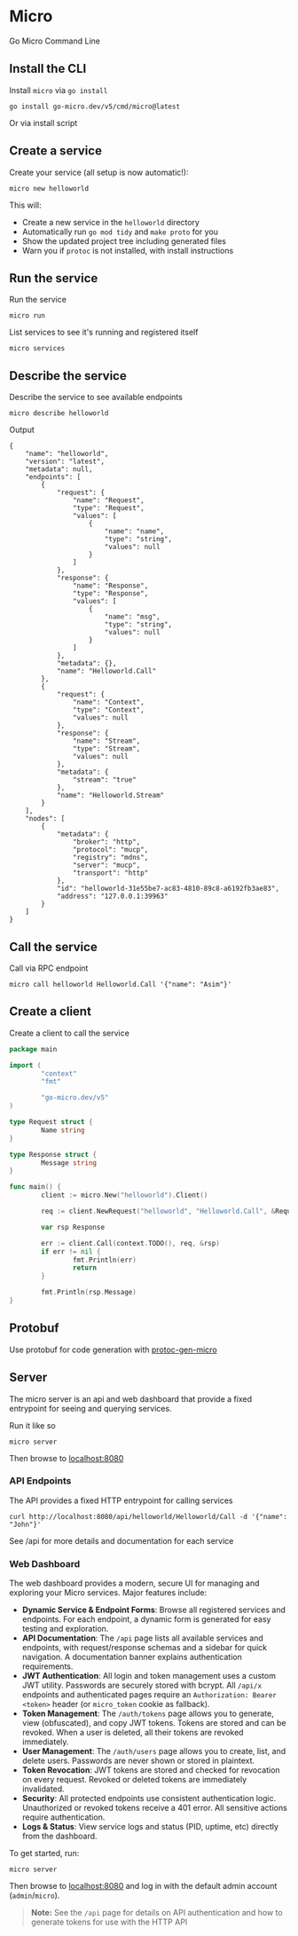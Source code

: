# Micro

Go Micro Command Line

## Install the CLI

Install `micro` via `go install`

```
go install go-micro.dev/v5/cmd/micro@latest
```

Or via install script


## Create a service

Create your service (all setup is now automatic!):

```
micro new helloworld
```

This will:
- Create a new service in the `helloworld` directory
- Automatically run `go mod tidy` and `make proto` for you
- Show the updated project tree including generated files
- Warn you if `protoc` is not installed, with install instructions

## Run the service

Run the service

```
micro run
```

List services to see it's running and registered itself

```
micro services
```

## Describe the service

Describe the service to see available endpoints

```
micro describe helloworld
```

Output

```
{
    "name": "helloworld",
    "version": "latest",
    "metadata": null,
    "endpoints": [
        {
            "request": {
                "name": "Request",
                "type": "Request",
                "values": [
                    {
                        "name": "name",
                        "type": "string",
                        "values": null
                    }
                ]
            },
            "response": {
                "name": "Response",
                "type": "Response",
                "values": [
                    {
                        "name": "msg",
                        "type": "string",
                        "values": null
                    }
                ]
            },
            "metadata": {},
            "name": "Helloworld.Call"
        },
        {
            "request": {
                "name": "Context",
                "type": "Context",
                "values": null
            },
            "response": {
                "name": "Stream",
                "type": "Stream",
                "values": null
            },
            "metadata": {
                "stream": "true"
            },
            "name": "Helloworld.Stream"
        }
    ],
    "nodes": [
        {
            "metadata": {
                "broker": "http",
                "protocol": "mucp",
                "registry": "mdns",
                "server": "mucp",
                "transport": "http"
            },
            "id": "helloworld-31e55be7-ac83-4810-89c8-a6192fb3ae83",
            "address": "127.0.0.1:39963"
        }
    ]
}
```

## Call the service

Call via RPC endpoint

```
micro call helloworld Helloworld.Call '{"name": "Asim"}'
```

## Create a client

Create a client to call the service

```go
package main

import (
        "context"
        "fmt"

        "go-micro.dev/v5"
)

type Request struct {
        Name string
}

type Response struct {
        Message string
}

func main() {
        client := micro.New("helloworld").Client()

        req := client.NewRequest("helloworld", "Helloworld.Call", &Request{Name: "John"})

        var rsp Response

        err := client.Call(context.TODO(), req, &rsp)
        if err != nil {
                fmt.Println(err)
                return
        }

        fmt.Println(rsp.Message)
}
```

## Protobuf 

Use protobuf for code generation with [protoc-gen-micro](https://github.com/micro/go-micro/tree/master/cmd/protoc-gen-micro)

## Server

The micro server is an api and web dashboard that provide a fixed entrypoint for seeing and querying services.

Run it like so

```
micro server
```

Then browse to [localhost:8080](http://localhost:8080)

### API Endpoints 

The API provides a fixed HTTP entrypoint for calling services

```
curl http://localhost:8080/api/helloworld/Helloworld/Call -d '{"name": "John"}'
```
See /api for more details and documentation for each service

### Web Dashboard 

The web dashboard provides a modern, secure UI for managing and exploring your Micro services. Major features include:

- **Dynamic Service & Endpoint Forms**: Browse all registered services and endpoints. For each endpoint, a dynamic form is generated for easy testing and exploration.
- **API Documentation**: The `/api` page lists all available services and endpoints, with request/response schemas and a sidebar for quick navigation. A documentation banner explains authentication requirements.
- **JWT Authentication**: All login and token management uses a custom JWT utility. Passwords are securely stored with bcrypt. All `/api/x` endpoints and authenticated pages require an `Authorization: Bearer <token>` header (or `micro_token` cookie as fallback).
- **Token Management**: The `/auth/tokens` page allows you to generate, view (obfuscated), and copy JWT tokens. Tokens are stored and can be revoked. When a user is deleted, all their tokens are revoked immediately.
- **User Management**: The `/auth/users` page allows you to create, list, and delete users. Passwords are never shown or stored in plaintext.
- **Token Revocation**: JWT tokens are stored and checked for revocation on every request. Revoked or deleted tokens are immediately invalidated.
- **Security**: All protected endpoints use consistent authentication logic. Unauthorized or revoked tokens receive a 401 error. All sensitive actions require authentication.
- **Logs & Status**: View service logs and status (PID, uptime, etc) directly from the dashboard.

To get started, run:

```
micro server
```

Then browse to [localhost:8080](http://localhost:8080) and log in with the default admin account (`admin`/`micro`).

> **Note:** See the `/api` page for details on API authentication and how to generate tokens for use with the HTTP API
